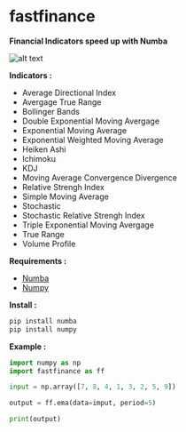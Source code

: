 # fastfinance

**Financial Indicators speed up with Numba**

![alt text](https://imagizer.imageshack.com/img923/9808/uBE2M9.jpg)

 
**Indicators :**
- Average Directional Index
- Avergage True Range
- Bollinger Bands
- Double Exponential Moving Avergage
- Exponential Moving Average
- Exponential Weighted Moving Average
- Heiken Ashi
- Ichimoku
- KDJ
- Moving Average Convergence Divergence
- Relative Strengh Index
- Simple Moving Average
- Stochastic
- Stochastic Relative Strengh Index
- Triple Exponential Moving Avergage
- True Range
- Volume Profile

**Requirements :**
- [Numba](https://github.com/numba/numba)
- [Numpy](https://github.com/numpy/numpy)

**Install :**
```python
pip install numba
pip install numpy
```

**Example :**
```python
import numpy as np
import fastfinance as ff

input = np.array([7, 8, 4, 1, 3, 2, 5, 9])

output = ff.ema(data=imput, period=5)

print(output)
```
